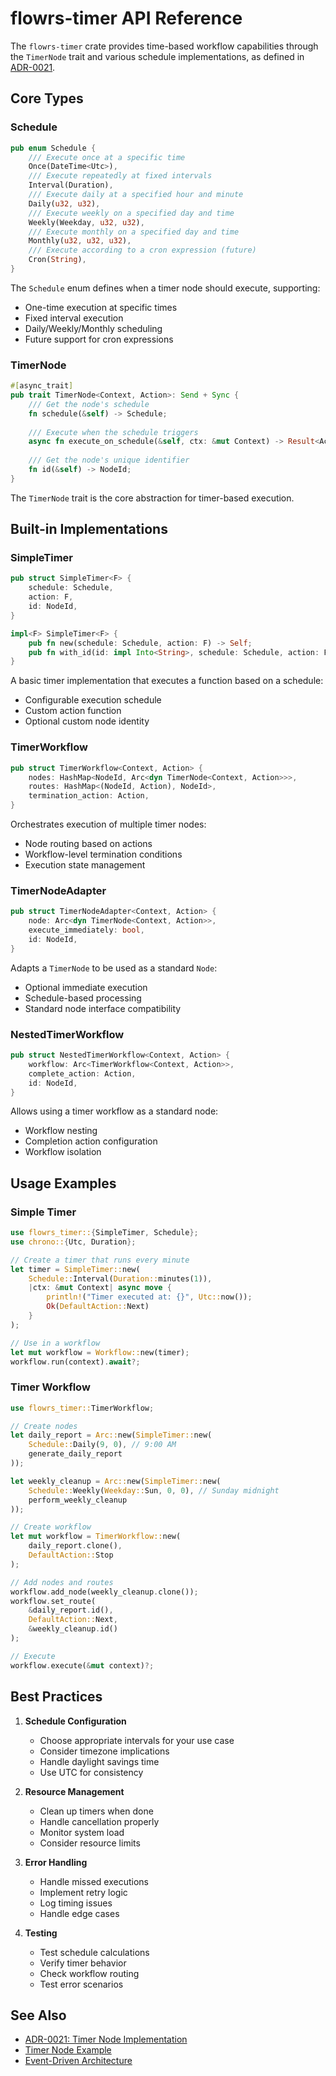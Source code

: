 # flowrs-timer API Reference

The `flowrs-timer` crate provides time-based workflow capabilities through the `TimerNode` trait and various schedule implementations, as defined in [ADR-0021](../adrs/0021-timer-node-implementation.md).

## Core Types

### Schedule

```rust
pub enum Schedule {
    /// Execute once at a specific time
    Once(DateTime<Utc>),
    /// Execute repeatedly at fixed intervals
    Interval(Duration),
    /// Execute daily at a specified hour and minute
    Daily(u32, u32),
    /// Execute weekly on a specified day and time
    Weekly(Weekday, u32, u32),
    /// Execute monthly on a specified day and time
    Monthly(u32, u32, u32),
    /// Execute according to a cron expression (future)
    Cron(String),
}
```

The `Schedule` enum defines when a timer node should execute, supporting:
- One-time execution at specific times
- Fixed interval execution
- Daily/Weekly/Monthly scheduling
- Future support for cron expressions

### TimerNode

```rust
#[async_trait]
pub trait TimerNode<Context, Action>: Send + Sync {
    /// Get the node's schedule
    fn schedule(&self) -> Schedule;
    
    /// Execute when the schedule triggers
    async fn execute_on_schedule(&self, ctx: &mut Context) -> Result<Action, FlowrsError>;
    
    /// Get the node's unique identifier
    fn id(&self) -> NodeId;
}
```

The `TimerNode` trait is the core abstraction for timer-based execution.

## Built-in Implementations

### SimpleTimer

```rust
pub struct SimpleTimer<F> {
    schedule: Schedule,
    action: F,
    id: NodeId,
}

impl<F> SimpleTimer<F> {
    pub fn new(schedule: Schedule, action: F) -> Self;
    pub fn with_id(id: impl Into<String>, schedule: Schedule, action: F) -> Self;
}
```

A basic timer implementation that executes a function based on a schedule:
- Configurable execution schedule
- Custom action function
- Optional custom node identity

### TimerWorkflow

```rust
pub struct TimerWorkflow<Context, Action> {
    nodes: HashMap<NodeId, Arc<dyn TimerNode<Context, Action>>>,
    routes: HashMap<(NodeId, Action), NodeId>,
    termination_action: Action,
}
```

Orchestrates execution of multiple timer nodes:
- Node routing based on actions
- Workflow-level termination conditions
- Execution state management

### TimerNodeAdapter

```rust
pub struct TimerNodeAdapter<Context, Action> {
    node: Arc<dyn TimerNode<Context, Action>>,
    execute_immediately: bool,
    id: NodeId,
}
```

Adapts a `TimerNode` to be used as a standard `Node`:
- Optional immediate execution
- Schedule-based processing
- Standard node interface compatibility

### NestedTimerWorkflow

```rust
pub struct NestedTimerWorkflow<Context, Action> {
    workflow: Arc<TimerWorkflow<Context, Action>>,
    complete_action: Action,
    id: NodeId,
}
```

Allows using a timer workflow as a standard node:
- Workflow nesting
- Completion action configuration
- Workflow isolation

## Usage Examples

### Simple Timer

```rust
use flowrs_timer::{SimpleTimer, Schedule};
use chrono::{Utc, Duration};

// Create a timer that runs every minute
let timer = SimpleTimer::new(
    Schedule::Interval(Duration::minutes(1)),
    |ctx: &mut Context| async move {
        println!("Timer executed at: {}", Utc::now());
        Ok(DefaultAction::Next)
    }
);

// Use in a workflow
let mut workflow = Workflow::new(timer);
workflow.run(context).await?;
```

### Timer Workflow

```rust
use flowrs_timer::TimerWorkflow;

// Create nodes
let daily_report = Arc::new(SimpleTimer::new(
    Schedule::Daily(9, 0), // 9:00 AM
    generate_daily_report
));

let weekly_cleanup = Arc::new(SimpleTimer::new(
    Schedule::Weekly(Weekday::Sun, 0, 0), // Sunday midnight
    perform_weekly_cleanup
));

// Create workflow
let mut workflow = TimerWorkflow::new(
    daily_report.clone(),
    DefaultAction::Stop
);

// Add nodes and routes
workflow.add_node(weekly_cleanup.clone());
workflow.set_route(
    &daily_report.id(),
    DefaultAction::Next,
    &weekly_cleanup.id()
);

// Execute
workflow.execute(&mut context)?;
```

## Best Practices

1. **Schedule Configuration**
   - Choose appropriate intervals for your use case
   - Consider timezone implications
   - Handle daylight savings time
   - Use UTC for consistency

2. **Resource Management**
   - Clean up timers when done
   - Handle cancellation properly
   - Monitor system load
   - Consider resource limits

3. **Error Handling**
   - Handle missed executions
   - Implement retry logic
   - Log timing issues
   - Handle edge cases

4. **Testing**
   - Test schedule calculations
   - Verify timer behavior
   - Check workflow routing
   - Test error scenarios

## See Also

- [ADR-0021: Timer Node Implementation](../adrs/0021-timer-node-implementation.md)
- [Timer Node Example](../examples/timer-node.md)
- [Event-Driven Architecture](../guides/event_driven_architecture.md)

